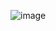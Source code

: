 ![image](https://github.com/antoniodaluz/presente-GISELE-E-FRANCISCO/assets/127999546/e5a0dd85-b9aa-4132-8d2e-d74668d7df15)
